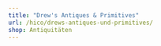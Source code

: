 ```yaml
---
title: "Drew's Antiques & Primitives"
url: /hico/drews-antiques-und-primitives/
shop: Antiquitäten
---
```

